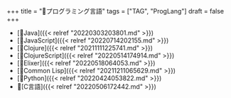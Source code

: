 +++
title = "📝プログラミング言語"
tags = ["TAG", "ProgLang"]
draft = false
+++

-   [📝Java]({{< relref "20220303203801.md" >}})
-   [📝JavaScript]({{< relref "20220714202155.md" >}})
-   [📝Clojure]({{< relref "20211111225741.md" >}})
-   [📝ClojureScript]({{< relref "20220514174914.md" >}})
-   [📝Elixer]({{< relref "20220518064053.md" >}})
-   [📝Common Lisp]({{< relref "20211211065629.md" >}})
-   [📝Python]({{< relref "20220424053822.md" >}})
-   📝[C言語]({{< relref "20220506172442.md" >}})
